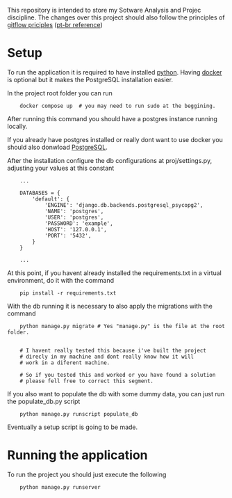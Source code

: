 This repository is intended to store my Sotware Analysis and Projec discipline. The changes over this project should also follow the principles of [gitflow priciples](https://www.atlassian.com/git/tutorials/comparing-workflows/gitflow-workflow) ([pt-br reference](https://www.alura.com.br/artigos/git-flow-o-que-e-como-quando-utilizar?srsltid=AfmBOopWBO8J2FISCs6m2N_ZMv6-x_oAnNZbJDzfPoWzUoW4gXzzhAvD))

# Setup

To run the application it is required to have installed [python](https://www.python.org/). Having [docker](https://www.docker.com/) is optional but it makes the PostgreSQL installation easier.

In the project root folder you can run 

```
    docker compose up  # you may need to run sudo at the beggining.
```

After running this command you should have a postgres instance running locally.

If you already have postgres installed or really dont want to use docker you should also donwload [PostgreSQL](https://www.postgresql.org/download/).

After the installation configure the db configurations at proj/settings.py, adjusting your values at this constant

```
    ...

    DATABASES = {
        'default': {
            'ENGINE': 'django.db.backends.postgresql_psycopg2',
            'NAME': 'postgres', 
            'USER': 'postgres',
            'PASSWORD': 'example',
            'HOST': '127.0.0.1', 
            'PORT': '5432',
        }
    }

    ...
```

At this point, if you havent already installed the requirements.txt in a virtual environment, do it with the command

```
    pip install -r requirements.txt
```

With the db running it is necessary to also apply the migrations with the command

```
    python manage.py migrate # Yes "manage.py" is the file at the root folder.

    
    # I havent really tested this because i've built the project
    # direcly in my machine and dont really know how it will
    # work in a diferent machine.

    # So if you tested this and worked or you have found a solution
    # please fell free to correct this segment.
```

If you also want to populate the db with some dummy data, you can just run the populate_db.py script


```
    python manage.py runscript populate_db
```

Eventually a setup script is going to be made.

# Running the application

To run the project you should just execute the following

```
    python manage.py runserver
```